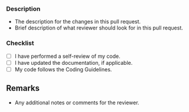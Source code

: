 ### Description

- The description for the changes in this pull request.
- Brief description of what reviewer should look for in this pull request.

### Checklist

- [ ] I have performed a self-review of my code.
- [ ] I have updated the documentation, if applicable.
- [ ] My code follows the Coding Guidelines.

## Remarks

- Any additional notes or comments for the reviewer.